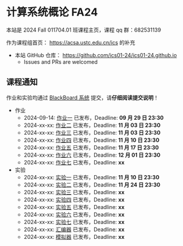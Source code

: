 # 计算系统概论 FA24

本站是 2024 Fall 011704.01 班课程主页，课程 qq 群：682531139

作为课程组首页： <https://acsa.ustc.edu.cn/ics> 的补充

<!-- - 本课程回放链接： <https://v.ustc.edu.cn/1/2023-1/capture-course/CS1002A.01/detail> -->
- 本站 GitHub 仓库： <https://github.com/ics01-24/ics01-24.github.io>
  - Issues and PRs are welcomed

## 课程通知

作业和实验均通过 [BlackBoard 系统](https://www.bb.ustc.edu.cn/) 提交，请**仔细阅读提交说明**！

- 作业
  - 2024-09-14: [作业一](./homework/hw1.html) 已发布，Deadline: **09 月 29 日 23:30**
  - 2024-xx-xx: [作业二](./homework/hw2.html) 已发布，Deadline: **11 月 03 日 23:30**
  - 2024-xx-xx: [作业三](./homework/hw3.html) 已发布，Deadline: **11 月 03 日 23:30**
  - 2024-xx-xx: [作业四](./homework/hw4.html) 已发布，Deadline: **11 月 10 日 23:30**
  - 2024-xx-xx: [作业五](./homework/hw5.html) 已发布，Deadline: **11 月 17 日 23:30**
  - 2024-xx-xx: [作业六](./homework/hw6.html) 已发布，Deadline: **12 月 01 日 23:30**
  - 2024-xx-xx: [作业七](./homework/hw7.html) 已发布，Deadline: **xx**
- 实验
  - 2024-xx-xx: [实验一](./labs/lab1.html) 已发布，Deadline: **11 月 10 日 23:30**
  - 2024-xx-xx: [实验二](./labs/lab2.html) 已发布，Deadline: **11 月 24 日 23:30**
  - 2024-xx-xx: [实验三](./labs/lab3.html) 已发布，Deadline: **xx**
  - 2024-xx-xx: [实验四](./labs/lab4.html) 已发布，Deadline: **xx**
  - 2024-xx-xx: [实验五](./labs/lab5.html) 已发布，Deadline: **xx**
  - 2024-xx-xx: [实验六](./labs/lab6.html) 已发布，Deadline: **xx**
  - 2024-xx-xx: [实验七](./labs/lab7.html) 已发布，Deadline: **xx**
  - 2024-xx-xx: [汇编器](./labs/laba.html) 已发布，Deadline: **xx**
  - 2024-xx-xx: [模拟器](./labs/labs.html) 已发布，Deadline: **xx**

<!-- - 作业
  - 2023-09-22: [作业一](./homework/hw1.html) 已发布，Deadline: **09 月 28 日 23:30**
  - 2023-10-13: [作业二](./homework/hw2.html) 已发布，Deadline: **10 月 20 日 23:30**
  - 2023-10-20: [作业三](./homework/hw3.html) 已发布，Deadline: **10 月 27 日 23:30**
  - 2023-11-03: [作业四](./homework/hw4.html) 已发布，Deadline: **11 月 10 日 23:30**
  - 2023-11-26: [作业五](./homework/hw5.html) 已发布，Deadline: **12 月 03 日 23:30**
  - 2023-12-16: [作业六](./homework/hw6.html) 已发布，Deadline: **12 月 24 日 23:30**
- 实验
  - 2023-10-13: [实验一](./labs/lab1.html) 已发布，Deadline: **11 月 05 日 23:30**
  - 2023-11-06: [实验二](./labs/lab2.html) 已发布，Deadline: **11 月 22 日 23:30**
  - 2023-11-21: [实验三](./labs/lab3.html) 已发布，Deadline: **12 月 01 日 23:30**
  - 2023-12-07: [实验四](./labs/lab4.html) 已发布，Deadline: **12 月 17 日 23:30**
  - 2023-12-12: [实验五](./labs/lab5.html) 已发布，Deadline: **12 月 24 日 23:30**
  - 2023-12-19: [实验六](./labs/lab6.html) 已发布，Deadline: **12 月 31 日 23:30**
  - 2023-12-25: [实验七](./labs/lab7.html) 已发布，Deadline: **01 月 12 日 23:30**
  - 2024-01-02: [实验八](./labs/lab8.html) 已发布，Deadline: **01 月 14 日 23:30** -->
